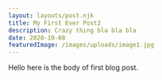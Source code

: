 ```yaml
---
layout: layouts/post.njk
title: My First Ever Post2
description: Crazy thing bla bla bla
date: 2020-10-08
featuredImage: /images/uploads/image1.jpg
---
```


Hello here is the body of first blog post.